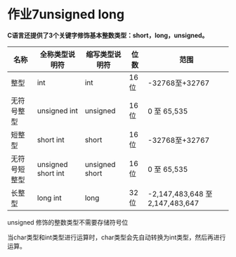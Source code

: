 # 作业7unsigned long

**C语言还提供了3个关键字修饰基本整数类型：short，long，unsigned。**

| 名称         | 全称类型说明符     | 缩写类型说明符 | 位数 | 范围                            |
| ------------ | ------------------ | -------------- | ---- | ------------------------------- |
| 整型         | int                | int            | 16位 | -32768至+32767                  |
| 无符号整型   | unsigned int       | unsigned       | 16位 | 0 至 65,535                     |
| 短整型       | short int          | short          | 16位 | -32768至+32767                  |
| 无符号短整型 | unsigned short int | unsigned short | 16位 | 0 至 65,535                     |
| 长整型       | long int           | long           | 32位 | -2,147,483,648 至 2,147,483,647 |

 unsigned 修饰的整数类型不需要存储符号位

当char类型和int类型进行运算时，char类型会先自动转换为int类型，然后再进行运算。